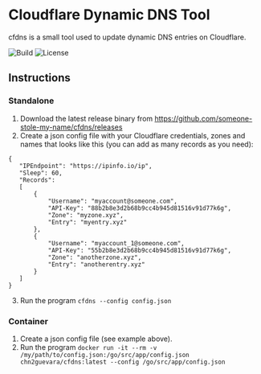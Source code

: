 # Cloudflare Dynamic DNS Tool
cfdns is a small tool used to update dynamic DNS entries on Cloudflare.

![Build](https://github.com/someone-stole-my-name/cfdns/workflows/Build/badge.svg)
![License](https://img.shields.io/github/license/someone-stole-my-name/cfdns?color=green)

## Instructions

### Standalone
 1. Download the latest release binary from https://github.com/someone-stole-my-name/cfdns/releases
 2. Create a json config file with your Cloudflare credentials, zones and names that looks like this (you can add as many records as you need):

 ```
 {
    "IPEndpoint": "https://ipinfo.io/ip",
    "Sleep": 60,
    "Records":
    [
        {
            "Username": "myaccount@someone.com",
            "API-Key": "88b2b8e3d2b68b9cc4b945d81516v91d77k6g",
            "Zone": "myzone.xyz",
            "Entry": "myentry.xyz"
        },
        {
            "Username": "myaccount_1@someone.com",
            "API-Key": "55b2b8e3d2b68b9cc4b945d81516v91d77k6g",
            "Zone": "anotherzone.xyz",
            "Entry": "anotherentry.xyz"
        }
    ]
}
 ```

 3. Run the program `cfdns --config config.json`

### Container

 1. Create a json config file (see example above).
 2. Run the program `docker run -it --rm -v /my/path/to/config.json:/go/src/app/config.json chn2guevara/cfdns:latest --config /go/src/app/config.json`
